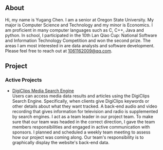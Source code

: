 ## <a name="About">About</a>
Hi, my name is Yugang Chen. I am a senior at Oregon State University. My major is Computer Science and Technology and my minor is Economics. I am proficient in many computer languages such as C, C++, Java and python. In school, I participated in the 10th Lan Qiao Cup: National Software and Information Technology Competition and won the second prize. The areas I am most interested in are data analysts and software development. Please feel free to reach out at 1061162009@qq.com.

## <a name="Project">Project</a>
### <a name="Active Projects">Active Projects</a>
- <a href="https://github.com/YugangChen2001/Resume/blob/main/lala.md">DigiClips Media Search Engine</a>  
Users can access media data results and articles using the DigiClips Search Engine. Specifically, when clients give DigiClips keywords or other details about what they want tracked. A back-end audio and video recording that gives information for television and radio is supplemented by search engines. I act as a team leader in our project team. To make sure that our team was headed in the correct direction, I gave the team members responsibilities and engaged in active communication with sponsors. I planned and scheduled a weekly team meeting to assess how our project was coming along. Our team's responsibility is to graphically display the website's back-end data.
